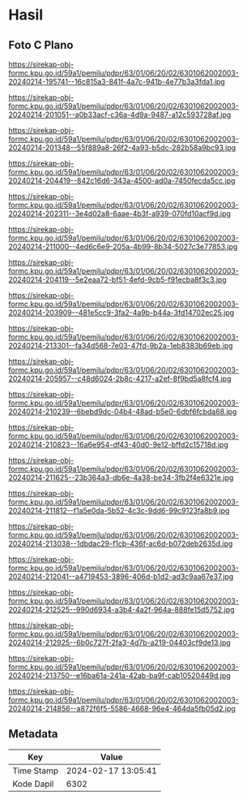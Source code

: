 # Hasil

## Foto C Plano

https://sirekap-obj-formc.kpu.go.id/59a1/pemilu/pdpr/63/01/06/20/02/6301062002003-20240214-195741--16c815a3-841f-4a7c-941b-4e77b3a3fda1.jpg

https://sirekap-obj-formc.kpu.go.id/59a1/pemilu/pdpr/63/01/06/20/02/6301062002003-20240214-201051--a0b33acf-c36a-4d9a-9487-a12c593728af.jpg

https://sirekap-obj-formc.kpu.go.id/59a1/pemilu/pdpr/63/01/06/20/02/6301062002003-20240214-201348--55f889a8-26f2-4a93-b5dc-282b58a9bc93.jpg

https://sirekap-obj-formc.kpu.go.id/59a1/pemilu/pdpr/63/01/06/20/02/6301062002003-20240214-204419--842c16d6-343a-4500-ad0a-7450fecda5cc.jpg

https://sirekap-obj-formc.kpu.go.id/59a1/pemilu/pdpr/63/01/06/20/02/6301062002003-20240214-202311--3e4d02a8-6aae-4b3f-a939-070fd10acf9d.jpg

https://sirekap-obj-formc.kpu.go.id/59a1/pemilu/pdpr/63/01/06/20/02/6301062002003-20240214-211000--4ed6c6e9-205a-4b99-8b34-5027c3e77853.jpg

https://sirekap-obj-formc.kpu.go.id/59a1/pemilu/pdpr/63/01/06/20/02/6301062002003-20240214-204119--5e2eaa72-bf51-4efd-9cb5-f91ecba8f3c3.jpg

https://sirekap-obj-formc.kpu.go.id/59a1/pemilu/pdpr/63/01/06/20/02/6301062002003-20240214-203909--481e5cc9-3fa2-4a9b-b44a-3fd14702ec25.jpg

https://sirekap-obj-formc.kpu.go.id/59a1/pemilu/pdpr/63/01/06/20/02/6301062002003-20240214-213301--fa34d568-7e03-47fd-9b2a-1eb8383b69eb.jpg

https://sirekap-obj-formc.kpu.go.id/59a1/pemilu/pdpr/63/01/06/20/02/6301062002003-20240214-205957--c48d6024-2b8c-4217-a2ef-8f9bd5a8fcf4.jpg

https://sirekap-obj-formc.kpu.go.id/59a1/pemilu/pdpr/63/01/06/20/02/6301062002003-20240214-210239--6bebd9dc-04b4-48ad-b5e0-6dbf6fcbda68.jpg

https://sirekap-obj-formc.kpu.go.id/59a1/pemilu/pdpr/63/01/06/20/02/6301062002003-20240214-210823--16a6e954-df43-40d0-9e12-bffd2c15718d.jpg

https://sirekap-obj-formc.kpu.go.id/59a1/pemilu/pdpr/63/01/06/20/02/6301062002003-20240214-211625--23b364a3-db6e-4a38-be34-3fb2f4e6321e.jpg

https://sirekap-obj-formc.kpu.go.id/59a1/pemilu/pdpr/63/01/06/20/02/6301062002003-20240214-211812--f1a5e0da-5b52-4c3c-9dd6-99c9123fa8b9.jpg

https://sirekap-obj-formc.kpu.go.id/59a1/pemilu/pdpr/63/01/06/20/02/6301062002003-20240214-213038--1dbdac29-f1cb-436f-ac6d-b072deb2635d.jpg

https://sirekap-obj-formc.kpu.go.id/59a1/pemilu/pdpr/63/01/06/20/02/6301062002003-20240214-212041--a4719453-3896-406d-b1d2-ad3c9aa67e37.jpg

https://sirekap-obj-formc.kpu.go.id/59a1/pemilu/pdpr/63/01/06/20/02/6301062002003-20240214-212525--990d6934-a3b4-4a2f-964a-888fe15d5752.jpg

https://sirekap-obj-formc.kpu.go.id/59a1/pemilu/pdpr/63/01/06/20/02/6301062002003-20240214-212925--6b0c727f-2fa3-4d7b-a219-04403cf9de13.jpg

https://sirekap-obj-formc.kpu.go.id/59a1/pemilu/pdpr/63/01/06/20/02/6301062002003-20240214-213750--e16ba61a-241a-42ab-ba9f-cab10520449d.jpg

https://sirekap-obj-formc.kpu.go.id/59a1/pemilu/pdpr/63/01/06/20/02/6301062002003-20240214-214856--a872f6f5-5586-4668-96e4-464da5fb05d2.jpg


## Metadata

| Key        | Value               |
| ---------- | ------------------- |
| Time Stamp | 2024-02-17 13:05:41 |
| Kode Dapil | 6302                |



